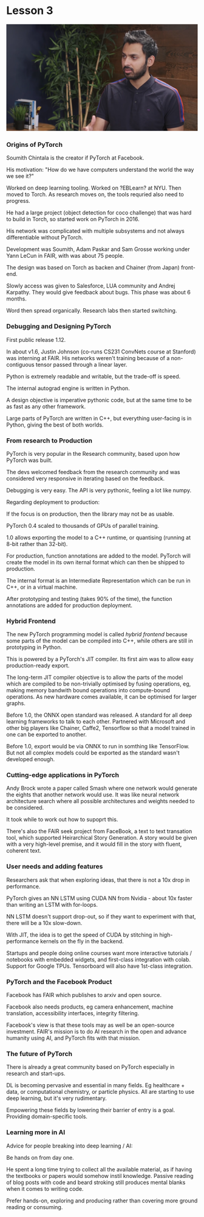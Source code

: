 # Lesson 3

![l3-Soumith-Chintala](l3-Soumith-Chintala.png)

### Origins of PyTorch

Soumith Chintala is the creator if PyTorch at Facebook.

His motivation: "How do we have computers understand the world the way we see it?"

Worked on deep learning tooling. Worked on ?EBLearn? at NYU.  Then moved to Torch.  As research moves on, the tools requried also need to progress.

He had a large project (object detection for coco challenge) that was hard to build in Torch, so started work on PyTorch in 2016.

His network was complicated with multiple subsystems and not always differentiable without PyTorch.


Development was Soumith, Adam Paskar and Sam Grosse working under Yann LeCun in FAIR, with was about 75 people.

The design was based on Torch as backen and Chainer (from Japan) front-end.

Slowly access was given to Salesforce, LUA community and Andrej Karpathy. They would give feedback about bugs. This phase was about 6 months.

Word then spread organically. Research labs then started switching.

### Debugging and Designing PyTorch

First public release 1.12.

In about v1.6, Justin Johnson (co-runs CS231 ConvNets course at Stanford) was interning at FAIR.  His networks weren't training because of a non-contiguous tensor passed through a linear layer.

Python is extremely readable and writable, but the trade-off is speed.

The internal autograd engine is written in Python.

A design objective is imperative pythonic code, but at the same time to be as fast as any other framework.

Large parts of PyTorch are written in C++, but everything user-facing is in Python, giving the best of both worlds.

### From research to Production

PyTorch is very popular in the Research community, based upon how PyTorch was built.

The devs welcomed feedback from the research community and was considered very responsive in iterating based on the feedback.

Debugging is very easy. The API is very pythonic, feeling a lot like numpy.

Regarding deployment to production:

If the focus is on production, then the library may not be as usable.

PyTorch 0.4 scaled to thousands of GPUs of parallel training.

1.0 allows exporting the model to a C++ runtime, or quantising (running at 8-bit rather than 32-bit).

For production, function annotations are added to the model. PyTorch will create the model in its own iternal format which can then be shipped to production.

The internal format is an Intermediate Representation which can be run in C++, or in a virtual machine.

After prototyping and testing (takes 90% of the time), the function annotations are added for production deployment.

### Hybrid Frontend

The new PyTorch programming model is called *hybrid frontend* because some parts of the model can be compiled into C++, while others are still in prototyping in Python.

This is powered by a PyTorch's JIT compiler.  Its first aim was to allow easy production-ready export.

The long-term JIT compiler objective is to allow the parts of the model which are compiled to be non-trivially optimised by fusing operations, eg, making memory bandwith bound operations into compute-bound operations.  As new hardware comes available, it can be optimised for larger graphs.

Before 1.0, the ONNX open standard was released. A standard for all deep learning frameworks to talk to each other. Partnered with Microsoft and other big players like Chainer, Caffe2, Tensorflow so that a model trained in one can be exported to another.

Before 1.0, export would be via ONNX to run in somthing like TensorFlow.
But not all complex models could be exported as the standard wasn't developed enough.

### Cutting-edge applications in PyTorch

Andy Brock wrote a paper called Smash where one network would generate the eights that another network would use.  It was like neural network architecture search where all possible architectures and weights needed to be considered.

It took while to work out how to supoprt this.

There's also the FAIR seek project from FaceBook, a text to text transation tool, which supported Heirarchical Story Generation. A story would be given with a very high-level premise, and it would fill in the story with fluent, coherent text.

### User needs and adding features

Researchers ask that when exploring ideas, that there is not a 10x drop in performance.

PyTorch gives an NN LSTM using CUDA NN from Nvidia - about 10x faster than writing an LSTM with for-loops.

NN LSTM doesn't support drop-out, so if they want to experiment with that, there will be a 10x slow-down.

With JIT, the idea is to get the speed of CUDA by stitching in high-performance kernels on the fly in the backend.

Startups and people doing online courses want more interactive tutorials / notebooks with embedded widgets, and first-class integration with colab. Support for Google TPUs. Tensorboard will also have 1st-class integration.

### PyTorch and the Facebook Product

Facebook has FAIR which publishes to arxiv and open source.

Facebook also needs products, eg camera enhancement, machine translation, accessibility interfaces, integrity filtering.

Facebook's view is that these tools may as well be an open-source investment. FAIR's mission is to do AI research in the open and advance humanity using AI, and PyTorch fits with that mission.

### The future of PyTorch

There is already a great community based on PyTorch especially in research and start-ups.

DL is becoming pervasive and essential in many fields. Eg healthcare + data, or computational chemistry, or particle physics.  All are starting to use deep learning, but it's very rudimentary.

Empowering these fields by lowering their barrier of entry is a goal. Providing domain-specific tools.

### Learning more in AI

Advice for people breaking into deep learning / AI:

Be hands on from day one.

He spent a long time trying to collect all the available material, as if having the textbooks or papers would somehow instil knowledge. Passive reading of blog posts with code and beard stroking still produces mental blanks when it comes to writing code.

Prefer hands-on, exploring and producing rather than covering more ground reading or consuming.
